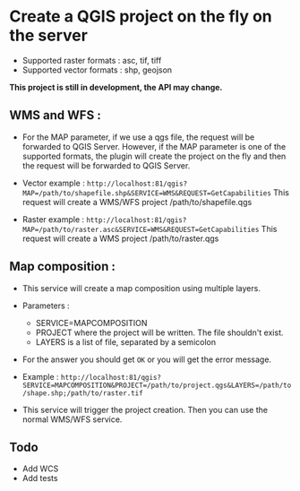 # Create a QGIS project on the fly on the server

* Supported raster formats : asc, tif, tiff
* Supported vector formats : shp, geojson

**This project is still in development, the API may change.**

## WMS and WFS :
* For the MAP parameter, if we use a qgs file, the request will be forwarded to QGIS Server. However, if the MAP parameter is one of the supported formats, the plugin will create the project on the fly and then the request will be forwarded to QGIS Server.

* Vector example :
`http://localhost:81/qgis?MAP=/path/to/shapefile.shp&SERVICE=WMS&REQUEST=GetCapabilities`
This request will create a WMS/WFS project /path/to/shapefile.qgs

* Raster example :
`http://localhost:81/qgis?MAP=/path/to/raster.asc&SERVICE=WMS&REQUEST=GetCapabilities`
This request will create a WMS project /path/to/raster.qgs

## Map composition :
* This service will create a map composition using multiple layers.
* Parameters : 
  * SERVICE=MAPCOMPOSITION
  * PROJECT where the project will be written. The file shouldn't exist.
  * LAYERS is a list of file, separated by a semicolon
* For the answer you should get `OK` or you will get the error message.

* Example :
`http://localhost:81/qgis?SERVICE=MAPCOMPOSITION&PROJECT=/path/to/project.qgs&LAYERS=/path/to/shape.shp;/path/to/raster.tif`

* This service will trigger the project creation. Then you can use the normal WMS/WFS service.

## Todo
* Add WCS
* Add tests